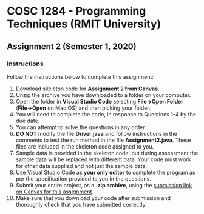 # COSC 1284 - Programming Techniques (RMIT University) 
## Assignment 2 (Semester 1, 2020)

### Instructions
Follow the instructions below to complete this assignment:

1.	Download skeleton code for **Assignment 2 from Canvas**.  
2.	Unzip the archive you have downloaded to a folder on your computer.
3.	Open the folder in **Visual Studio Code** selecting **File->Open Folder** (**File->Open** on Mac OS) and then picking your folder. 
4.	You will need to complete the code, in response to Questions 1-4 by the due date.
5.	You can attempt to solve the questions in any order.
6.	**DO NOT** modify the file **Driver.java** and follow instructions in the comments to test the run method in the file **Assignment2.java**. These files are included in the skeleton code assigned to you.
7.	Sample data is provided in the skeleton code, but during assessment the sample data will be replaced with different data.  Your code must work for other data supplied and not just the sample data.
8.	Use Visual Studio Code as **your only editor** to complete the program as per the specification provided to you in the questions.
9.	Submit your entire project, as a **.zip archive**, using the [submission link on Canvas for this assignment](https://bit.ly/2P7GRN4). 
10.	Make sure that you download your code after submission and thoroughly check that you have submitted correctly.
